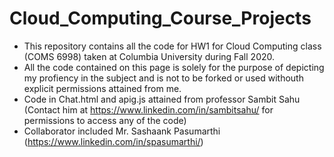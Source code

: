 # Cloud_Computing_Course_Projects

- This repository contains all the code for HW1 for Cloud Computing class (COMS 6998) taken at Columbia University during Fall 2020. 
- All the code contained on this page is solely for the purpose of depicting my profiency in the subject and is not to be forked or used withouth explicit permissions attained from me.
- Code in Chat.html and apig.js attained from professor Sambit Sahu (Contact him at https://www.linkedin.com/in/sambitsahu/ for permissions to access any of the code)
- Collaborator included Mr. Sashaank Pasumarthi (https://www.linkedin.com/in/spasumarthi/)
